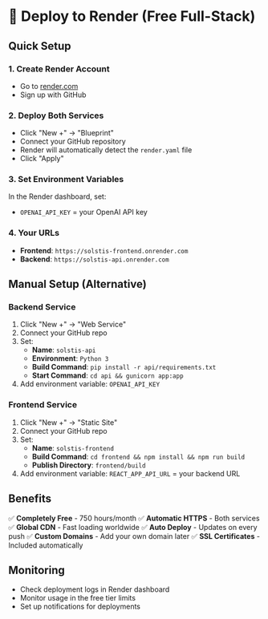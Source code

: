 # 🚀 Deploy to Render (Free Full-Stack)

## Quick Setup

### 1. Create Render Account
- Go to [render.com](https://render.com)
- Sign up with GitHub

### 2. Deploy Both Services
- Click "New +" → "Blueprint"
- Connect your GitHub repository
- Render will automatically detect the `render.yaml` file
- Click "Apply"

### 3. Set Environment Variables
In the Render dashboard, set:
- `OPENAI_API_KEY` = your OpenAI API key

### 4. Your URLs
- **Frontend**: `https://solstis-frontend.onrender.com`
- **Backend**: `https://solstis-api.onrender.com`

## Manual Setup (Alternative)

### Backend Service
1. Click "New +" → "Web Service"
2. Connect your GitHub repo
3. Set:
   - **Name**: `solstis-api`
   - **Environment**: `Python 3`
   - **Build Command**: `pip install -r api/requirements.txt`
   - **Start Command**: `cd api && gunicorn app:app`
4. Add environment variable: `OPENAI_API_KEY`

### Frontend Service
1. Click "New +" → "Static Site"
2. Connect your GitHub repo
3. Set:
   - **Name**: `solstis-frontend`
   - **Build Command**: `cd frontend && npm install && npm run build`
   - **Publish Directory**: `frontend/build`
4. Add environment variable: `REACT_APP_API_URL` = your backend URL

## Benefits
✅ **Completely Free** - 750 hours/month
✅ **Automatic HTTPS** - Both services
✅ **Global CDN** - Fast loading worldwide
✅ **Auto Deploy** - Updates on every push
✅ **Custom Domains** - Add your own domain later
✅ **SSL Certificates** - Included automatically

## Monitoring
- Check deployment logs in Render dashboard
- Monitor usage in the free tier limits
- Set up notifications for deployments 